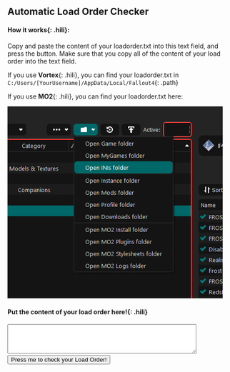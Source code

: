 
## Automatic Load Order Checker

#### **How it works**{: .hili}:
Copy and paste the content of your loadorder.txt into this text field, and press the button.
Make sure that you copy all of the content of your load order into the text field.

If you use **Vortex**{: .hili}, you can find your loadorder.txt in `C:/Users/[YourUsername]/AppData/Local/Fallout4`{: .path}

If you use **MO2**{: .hili}, you can find your loadorder.txt here:

![MO2 LO location](./assets/images/mo2_load_order_location.png)


#### **Put the content of your load order here!**{: .hili}

<textarea id="loadordertxt" name="txtBody" rows="4" cols="50" style="color:black"></textarea>
<input id="clickMe" type="button" value="Press me to check your Load Order!" onclick="checkLoadOrder();" style="color:black" />

<div id="content"></div>

<script>

  const required_plugins = ['Unofficial Fallout 4 Patch.esp', 'FROST.esp', 'FROSTmoreDoors.esp', 'RedsFrostFixes.esp', 'FrostNukaWorld.esp', 'aFrostMod.esp', 'FROST - UFO4P Patch.esp', 'FROST Feral Fix.esp', 'FCF_Main.esp', 'FCF_Previsibines.esp', 'FCF_PrevisibinesDoors.esp', 'FCF_PrevisibinesNW.esp']

  const not_recommended_plugins = ['Realistic Survival Damage.esp', 'CraftingFramework.esp', 'Buildable_PAFrames.esp', 'WeightlessJunk.esp', 'More Power Armour Mods SPA.esp', 'MK_Agony.esp', 'Feral Ghoul Bite Skills.esp', 'SolarPower.esp', 'Safe SSEx.esp', 'SSEX.esp', 'Water Purification Stations.esp', 'CraftableAmmo.esp', 'CraftableAmmo_plus.esp', 'Insignificant Object Remover.esp'];

  const bad_plugins = ['FROST-More Armor Slots.esp', 'FROST - Backpack agility fix.esp', 'FROST - Blight Brew Fix.esp', 'Frost - NewGame.esp', 'Jacq-FROST-CK-base.esp', 'Jacq-FROST-NoMods.esp', 'Jacq-FROST.esp', 'RRTV_FROST_EleanorRestored.esp', 'FROST - Fungal Purge Patch.esp', 'FROST - Fungal Purge Patch Chemist Edition.esp', 'FrostMasksAndHelmets.esp', 'FROST_NPCs-No-Ammo-Use.esp', 'FROST_SimplifiedSorting_NPCs-No-Ammo-Use.esp', 'Moneyswap.esp', 'FROST - Fungal Purge fix.esp', 'Frost Water Patch.esp', 'shep 4thdoor.esp', 'FrostACOBetterArmors.esp', 'xx_FrostAndAgony.esp', 'Ozzy.esp', 'FROST Alliance Fix.esp', 'CannibalWithSanity.esp', 'Frost Buggs Bunny.esp', 'Craftable Liquor Original.esp', 'Frosty Cazador.esp', 'FrostFungalStew.esp', 'Frost Fatigues 2.0.esp', 'Federation Hostile.esp', 'Friendly Alliance Hostle Federation.esp', 'Friendly Cannibals Hostile Federation.esp', 'Friendly Remnants.esp', 'Friendly Themis Hostile Federation.esp', 'FROST Fusion Core Rebalance.esp', 'Chill Weapon Weights.esp', 'Frost Hunter.esp', 'Power Helmet Rad Patch.esp', 'FrostLoneWandererWithSettlements.esp', 'FrostIsAgony.esp', 'FrostWarning.esp', 'Water Filter Not Junk.esp', 'Frost Weaver.esp', 'FungalPurgeEdit.esp', 'FROST-MoreVoices.esp.3.esp', 'FROST - KrebsAK Patch.esp', 'Frost Wastland guide replacer name changes.esp', 'ZygsFrostStart.esp', 'Grhk_FROST_VIS-G_GMTBottle_Patch_v1.3.esp', 'FROSTfix.esp', 'frostdiamondremoval.esp', 'FROST_WorkshopPatch.esp', 'FROSTIntPR.esp', 'FROSTIntPR_MoreDoors.esp', 'FROSTIntPR_NW.esp', 'FROSTIntPR_UIL.esp', 'FROSTExtPR.esp', 'FROSTExtPR_NW.esp', 'FROSTExtPR_UEL.esp'];

  const incompatible_plugins = ['ArmorKeywords.esm', 'DLCUltraHighResolution.esm', 'Armorsmith Extended.esp', 'Weaponsmith Extended 2.esp', 'Better Locational Damage.esp', 'Fallout 4 NPC Scaling and Enemy Buff 1.0.esp', 'BLD - Leveled Lists - DLC.esp', 'Crafting Mastery.esp', 'Better Locational Damage - DLC_Automatron.esp', 'Better Locational Damage - DLC_WWorkshop.esp', 'Better Locational Damage - DLC_Nuka_World.esp', 'Better Locational Damage - DLC_Far_Harbor.esp', 'Loads of Ammo - Leveled Lists.esp', 'Killable Children.esp', 'Gas Mask ArmorKeywords.esp', 'Gas Mask NPC.esp', 'RaiderOverhaul.esp', 'WeightlessMods.esp', 'Better Locational Damage - Ghoul Edition.esp', 'Better Locational Damage.esp', 'UnbogusNPCScaling.esp', 'UnbogusFallout.esp', 'MK_Agony.esp', 'Better Perks.esp', 'WeightlessSpecialAmmo.esp', 'TacticalTablet_Pip-BoyFlashlight.esp', 'Agony_IAF_Patch.esp', 'Z_Horizon.esp', 'Z_Architect_EnhancedSettlements.esp', 'Z_Architect_EnhancedSettlements_DLC.esp', 'Z_Architect_Extras.esp', 'Z_Architect_HomePlate.esp', 'Z_BlurRemoval.esp', 'Z_CameraAddon.esp', 'Z_Extras.esp', 'Z_Horizon_DEFUI.esp', 'Z_Horizon_DEFUI_MenusOnly.esp', 'Z_Horizon_Desolation.esp', 'Z_Horizon_Mode_Scavenger.esp', 'Z_Horizon_Optional_ShortNaming.esp', 'Z_Horizon_StrictCarryWeight.esp', 'Z_Horizon_Timescale.esp', 'Z_Horizon_WeaponPack01.esp', 'Z_SettlementLimits.esp', 'Z_Horizon_DLC_Automatron.esp', 'Z_Horizon_DLC_FarHarbor.esp', 'Z_Horizon_DLC_Nuka.esp', 'Z_Horizon_DLC_Workshop01.esp', 'Z_Horizon_DLC_Workshop02.esp', 'Z_Horizon_DLC_Workshop03.esp', 'EnhancedLightsandFX.esp', 'Wasteland Heroines Replacer All in One_2.0.esp', 'PRP.esp', 'PPF.esm', 'DamnApocalypse_CORE.esm', 'America Rising - A Tale of the Enclave.esp', 'DarkerNights.esp', 'SimSettlements.esm', 'SS2Extended.esp', 'LegendaryModification.esp', 'Companion Infinite Ammo.esp', 'StartMeUp.esp', 'W.A.T.Minutemen.esp', 'More Armor Slots - All Dlc.esp', 'More Armor Slots.esp', 'BetterModDescriptions.esp', 'BetterModDescriptionsLite.esp', 'DeadlierDeathclaws.esp', 'CommonwealthChooksAndBunnies.esp', 'True Legendary Enemies.esp', 'CommonwealthCritters.esp', 'CommonwealthCritters - Both DLC.esp', 'CommonwealthCritters - Far Harbor.esp', 'CommonwealthCritters - Nuka World.esp', 'WorldwideGhoulsV400.esl', 'WorldwideGhoulsV400.esp', 'Give Me That Bottle.esp', 'moreuniques.esp', 'lovingcait.esp', 'lovingpiper.esp', 'busty grrl.esp', 'lovingcurie.esp', 'automatron protectrons expanded.esp', 'angler.esp', 'the deadly commonwealth expansion.esp', 'buffed minutemen.esp', 'ConcealedArmor.esm', 'Pip-Boy Flashlight.esp', 'Live Dismemberment - Brutal.esp', 'Live Dismemberment - Insane-o.esp', 'Live Dismemberment - Liebermode.esp', 'Live Dismemberment - Mental.esp', 'Live Dismemberment - Mind-Blowing.esp', 'Live Dismemberment - POSTAL.esp', 'Live Dismemberment - Regular.esp', 'BetterCompanions.esp', 'AWKCR - Mod Power Armor Engine Glitch Fix.esp', 'ENBLightsHDRPatch.esp']


  function removeAllHtmlChildNodes(parent){
    while (parent.firstChild) {
        parent.removeChild(parent.firstChild);
    }
  }


  function myPrint(output_list, title, message) {
      if(output_list.length == 0){
        return
      }
      var p = document.createElement("p");
      let heading = document.createElement('h2');
      heading.innerHTML = title;
      let description = document.createElement('h5');
      description.innerHTML = message;
      p.appendChild(heading)
      p.appendChild(description)
      output_list.forEach(plugin => {
              let t = document.createElement("p")
              t.innerHTML = plugin;
              p.appendChild(t)})
      document.getElementById("content").appendChild(p);
  }


  function checkForCCmods(plugin_list){
    result_list = [];
    plugin_list.forEach(plugin => {if (plugin.startsWith("cc")){result_list.push(plugin)}});
    return result_list;
  }

  function checkForMissingPlugins(plugin_list, check_list){
      result_list = [];
      check_list.forEach(plugin => {if (!plugin_list.includes(plugin)){result_list.push(plugin)}});
      return result_list;
  }

  function checkForExistingPlugins(plugin_list, check_list){
      result_list = [];
      check_list.forEach(plugin => {if (plugin_list.includes(plugin)){result_list.push(plugin)}});
      return result_list;
  }


  function checkFrostPluginOrder(plugin_list){
    result_list = [];
    for(let i = 0; i < plugin_list.indexOf("FROST.esp"); i++){
        let plugin = plugin_list[i];
        plugin = plugin.toLowerCase()
        if (plugin.includes("frost") || plugin.includes("rff")){
          result_list.push(plugin)
        }
    }
    return result_list;
  }

    function checkPluginOrder(plugin_list, check_list){
      result_list = [];
      for (let i = 0; i < check_list.length-1; i++){
          let plugin1 = check_list[i];
          let plugin2 = check_list[i+1];
          let pl1 = plugin_list.indexOf(plugin1);
          let pl2 = plugin_list.indexOf(plugin2);
          if (pl1 < 0 || pl2 < 0){
            continue
          }
          if (pl1 > pl2){
            result_list.push(plugin);
            message_list.push(pl1 + "needs to be loaded before " + pl2);
          }
      }
      return result_list
  }


  function checkLoadOrder(){
    removeAllHtmlChildNodes(document.getElementById("content"))
    var load_order_text = document.getElementById('loadordertxt').value;
    const plugins = load_order_text.split('\n');
    if (plugins.length <= 2){
      return;
    }
    const found_cc_plugins = checkForCCmods(plugins);
    const found_missing_plugins = checkForMissingPlugins(plugins, required_plugins);
    const found_incompatible_plugins = checkForExistingPlugins(plugins, incompatible_plugins);
    const found_bad_plugins = checkForExistingPlugins(plugins, bad_plugins);
    const found_not_recommended_plugins = checkForExistingPlugins(plugins, not_recommended_plugins);
    const found_wrong_order_plugins =  checkPluginOrder(plugins, required_plugins);
    const found_wrong_order_frost_plugins = checkFrostPluginOrder(plugins, required_plugins);

    const cc_description = "Creation Club Content is often incompatible with FROST, immersion-breaking or needs a patch. There are currently no patches for CC content for FROST. Please remove all CC mods, unless they add paint for Power Armor, Armors or Weapons.";
    myPrint(found_cc_plugins, "Creation Club Content", cc_description);
    const missing_description = "You are missing the following plugins. Please install them and put them into the right spot in your load order!";
    myPrint(found_missing_plugins, "Missing Plugins", missing_description);
    const incompatible_description = "You are using mods that are incompatible with FROST. Please remove them!";
    myPrint(found_incompatible_plugins, "Incompatible Plugins", incompatible_description);
    const problematic_description = "The following plugins are problematic and should also be removed";
    myPrint(found_bad_plugins, "Problematic Plugins", problematic_description);
    const not_recommended_description = "The following plugins are not-recommended to be used with FROST, as they either need a patch that is way to complicated to make, or they do or add things that are already present in FROST.";
    myPrint(found_not_recommended_plugins, "Not-Recommended Plugins", not_recommended_description);
    const wrong_order_description = "The following plugins are sorted wrong. Please check the Load Order section to make sure that they are sorted correctly!";
    myPrint(found_wrong_order_plugins, "Following Plugins are sorted wrong", wrong_order_description);
    const wrong_order_frost_description = "All FROST mods need to be loaded AFTER FROST.esp! The following FROST mods are not loaded after FROST.esp:";
    myPrint(found_wrong_order_frost_plugins, "FROST Plugins are sorted wrong", wrong_order_frost_description);

}
</script>

